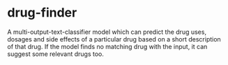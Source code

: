 # drug-finder
A multi-output-text-classifier model which can predict the drug uses, dosages and side effects of a particular drug based on a short description of that drug. If the model finds no matching drug with the input, it can suggest some relevant drugs too. 
